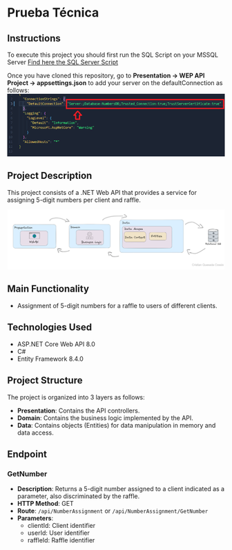# Prueba Técnica

## Instructions
To execute this project you should first run the SQL Script on your MSSQL Server
[Find here the SQL Server Script](scripts/scriptBD.sql)

Once you have cloned this repository, go to 
**Presentation -> WEP API Project -> appsettings.json**
to add your server on the defaultConnection as follows:
![ConnectionString](docs/defaultConnection.png)

## Project Description

This project consists of a .NET Web API that provides a service for assigning 5-digit numbers per client and raffle.

![Design View](docs/DesignView.png)


## Main Functionality

- Assignment of 5-digit numbers for a raffle to users of different clients.

## Technologies Used

- ASP.NET Core Web API 8.0
- C#
- Entity Framework 8.4.0

## Project Structure

The project is organized into 3 layers as follows:

- **Presentation**: Contains the API controllers.
- **Domain**: Contains the business logic implemented by the API.
- **Data**: Contains objects (Entities) for data manipulation in memory and data access.

## Endpoint

### GetNumber

- **Description**: Returns a 5-digit number assigned to a client indicated as a parameter, also discriminated by the raffle.
- **HTTP Method**: GET
- **Route**: `/api/NumberAssignment` or `/api/NumberAssignment/GetNumber`
- **Parameters**:
  - clientId: Client identifier
  - userId: User identifier
  - raffleId: Raffle identifier
